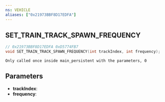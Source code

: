 ```yaml
---
ns: VEHICLE
aliases: ["0x21973BBF8D17EDFA"]
---
```

## SET_TRAIN_TRACK_SPAWN_FREQUENCY

```c
// 0x21973BBF8D17EDFA 0xD5774FB7
void SET_TRAIN_TRACK_SPAWN_FREQUENCY(int trackIndex, int frequency);
```

```
Only called once inside main_persistent with the parameters, 0  
```

## Parameters
* **trackIndex**: 
* **frequency**: 

